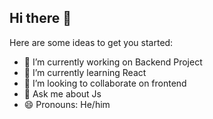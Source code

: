 ## Hi there 👋

<!--
**sudhanshumishra200/sudhanshumishra200** is a ✨ _special_ ✨ repository because its `README.md` (this file) appears on your GitHub profile.
-->
Here are some ideas to get you started:

- 🔭 I’m currently working on Backend Project
- 🌱 I’m currently learning React
- 👯 I’m looking to collaborate on frontend
- 💬 Ask me about Js
- 😄 Pronouns: He/him

